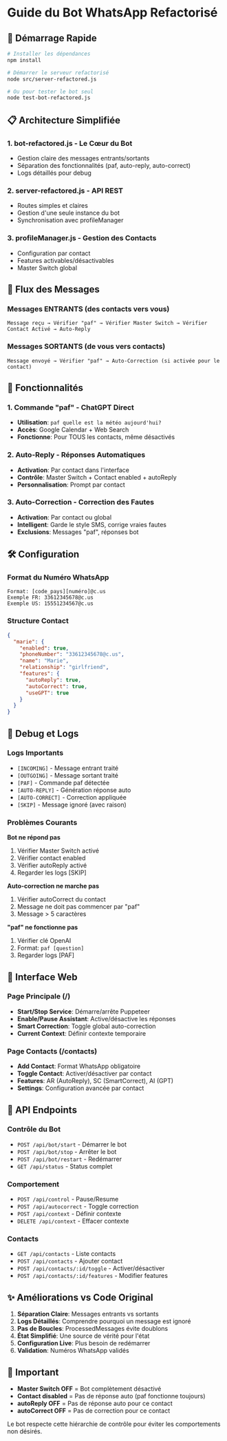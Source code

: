 # Guide du Bot WhatsApp Refactorisé

## 🚀 Démarrage Rapide

```bash
# Installer les dépendances
npm install

# Démarrer le serveur refactorisé
node src/server-refactored.js

# Ou pour tester le bot seul
node test-bot-refactored.js
```

## 📋 Architecture Simplifiée

### 1. **bot-refactored.js** - Le Cœur du Bot
- Gestion claire des messages entrants/sortants
- Séparation des fonctionnalités (paf, auto-reply, auto-correct)
- Logs détaillés pour debug

### 2. **server-refactored.js** - API REST
- Routes simples et claires
- Gestion d'une seule instance du bot
- Synchronisation avec profileManager

### 3. **profileManager.js** - Gestion des Contacts
- Configuration par contact
- Features activables/désactivables
- Master Switch global

## 🔄 Flux des Messages

### Messages ENTRANTS (des contacts vers vous)
```
Message reçu → Vérifier "paf" → Vérifier Master Switch → Vérifier Contact Activé → Auto-Reply
```

### Messages SORTANTS (de vous vers contacts)
```
Message envoyé → Vérifier "paf" → Auto-Correction (si activée pour le contact)
```

## 🎯 Fonctionnalités

### 1. Commande "paf" - ChatGPT Direct
- **Utilisation**: `paf quelle est la météo aujourd'hui?`
- **Accès**: Google Calendar + Web Search
- **Fonctionne**: Pour TOUS les contacts, même désactivés

### 2. Auto-Reply - Réponses Automatiques
- **Activation**: Par contact dans l'interface
- **Contrôle**: Master Switch + Contact enabled + autoReply
- **Personnalisation**: Prompt par contact

### 3. Auto-Correction - Correction des Fautes
- **Activation**: Par contact ou global
- **Intelligent**: Garde le style SMS, corrige vraies fautes
- **Exclusions**: Messages "paf", réponses bot

## 🛠️ Configuration

### Format du Numéro WhatsApp
```
Format: [code_pays][numéro]@c.us
Exemple FR: 33612345678@c.us
Exemple US: 15551234567@c.us
```

### Structure Contact
```json
{
  "marie": {
    "enabled": true,
    "phoneNumber": "33612345678@c.us",
    "name": "Marie",
    "relationship": "girlfriend",
    "features": {
      "autoReply": true,
      "autoCorrect": true,
      "useGPT": true
    }
  }
}
```

## 🐛 Debug et Logs

### Logs Importants
- `[INCOMING]` - Message entrant traité
- `[OUTGOING]` - Message sortant traité
- `[PAF]` - Commande paf détectée
- `[AUTO-REPLY]` - Génération réponse auto
- `[AUTO-CORRECT]` - Correction appliquée
- `[SKIP]` - Message ignoré (avec raison)

### Problèmes Courants

**Bot ne répond pas**
1. Vérifier Master Switch activé
2. Vérifier contact enabled
3. Vérifier autoReply activé
4. Regarder les logs [SKIP]

**Auto-correction ne marche pas**
1. Vérifier autoCorrect du contact
2. Message ne doit pas commencer par "paf"
3. Message > 5 caractères

**"paf" ne fonctionne pas**
1. Vérifier clé OpenAI
2. Format: `paf [question]`
3. Regarder logs [PAF]

## 📱 Interface Web

### Page Principale (/)
- **Start/Stop Service**: Démarre/arrête Puppeteer
- **Enable/Pause Assistant**: Active/désactive les réponses
- **Smart Correction**: Toggle global auto-correction
- **Current Context**: Définir contexte temporaire

### Page Contacts (/contacts)
- **Add Contact**: Format WhatsApp obligatoire
- **Toggle Contact**: Activer/désactiver par contact
- **Features**: AR (AutoReply), SC (SmartCorrect), AI (GPT)
- **Settings**: Configuration avancée par contact

## 🔧 API Endpoints

### Contrôle du Bot
- `POST /api/bot/start` - Démarrer le bot
- `POST /api/bot/stop` - Arrêter le bot
- `POST /api/bot/restart` - Redémarrer
- `GET /api/status` - Status complet

### Comportement
- `POST /api/control` - Pause/Resume
- `POST /api/autocorrect` - Toggle correction
- `POST /api/context` - Définir contexte
- `DELETE /api/context` - Effacer contexte

### Contacts
- `GET /api/contacts` - Liste contacts
- `POST /api/contacts` - Ajouter contact
- `POST /api/contacts/:id/toggle` - Activer/désactiver
- `POST /api/contacts/:id/features` - Modifier features

## ✨ Améliorations vs Code Original

1. **Séparation Claire**: Messages entrants vs sortants
2. **Logs Détaillés**: Comprendre pourquoi un message est ignoré
3. **Pas de Boucles**: ProcessedMessages évite doublons
4. **État Simplifié**: Une source de vérité pour l'état
5. **Configuration Live**: Plus besoin de redémarrer
6. **Validation**: Numéros WhatsApp validés

## 🚨 Important

- **Master Switch OFF** = Bot complètement désactivé
- **Contact disabled** = Pas de réponse auto (paf fonctionne toujours)
- **autoReply OFF** = Pas de réponse auto pour ce contact
- **autoCorrect OFF** = Pas de correction pour ce contact

Le bot respecte cette hiérarchie de contrôle pour éviter les comportements non désirés.